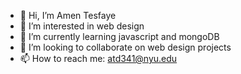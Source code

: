- 👋 Hi, I’m Amen Tesfaye
- 👀 I’m interested in web design
- 🌱 I’m currently learning javascript and mongoDB
- 💞️ I’m looking to collaborate on web design projects
- 📫 How to reach me: atd341@nyu.edu

<!---
Amen-Tes/Amen-Tes is a ✨ special ✨ repository because its `README.md` (this file) appears on your GitHub profile.
You can click the Preview link to take a look at your changes.
--->
